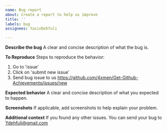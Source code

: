 ```yaml
---
name: Bug report
about: Create a report to help us improve
title: ''
labels: bug
assignees: YasinDehfuli

---
```


**Describe the bug**
A clear and concise description of what the bug is.

**To Reproduce**
Steps to reproduce the behavior:
1. Go to 'issue'
2. Click on 'submit new issue'
3. Send bug issue to us https://github.com/4xmen/Get-Github-Achievements/issues/new

**Expected behavior**
A clear and concise description of what you expected to happen.

**Screenshots**
If applicable, add screenshots to help explain your problem.

**Additional context**
If you found any other issues. You can send your bug to Ydehfuli@gmail.com
